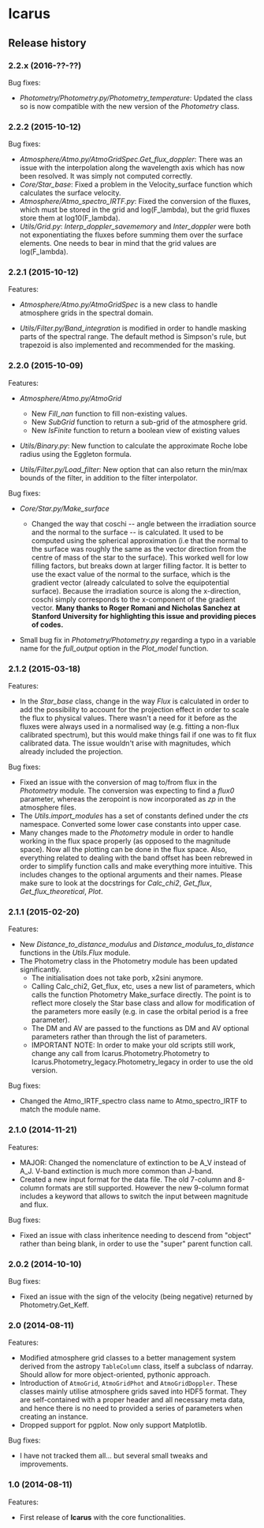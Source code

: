 # Icarus

## Release history

### 2.2.x (2016-??-??)

Bug fixes:

- _Photometry/Photometry.py/Photometry_temperature_: Updated the class so is now compatible with the new version of the _Photometry_ class.


### 2.2.2 (2015-10-12)

Bug fixes:

- _Atmosphere/Atmo.py/AtmoGridSpec.Get_flux_doppler_: There was an issue with the interpolation along the wavelength axis which has now been resolved. It was simply not computed correctly.
- _Core/Star_base_: Fixed a problem in the Velocity_surface function which calculates the surface velocity.
- _Atmosphere/Atmo_spectro_IRTF.py_: Fixed the conversion of the fluxes, which must be stored in the grid and log(F_lambda), but the grid fluxes store them at log10(F_lambda).
- _Utils/Grid.py_: _Interp_doppler_savememory_ and _Inter_doppler_ were both not exponentiating the fluxes before summing them over the surface elements. One needs to bear in mind that the grid values are log(F_lambda).


### 2.2.1 (2015-10-12)

Features:

- _Atmosphere/Atmo.py/AtmoGridSpec_ is a new class to handle atmosphere grids in the spectral domain.

- _Utils/Filter.py/Band_integration_ is modified in order to handle masking parts of the spectral range. The default method is Simpson's rule, but trapezoid is also implemented and recommended for the masking.

### 2.2.0 (2015-10-09)

Features:

- _Atmosphere/Atmo.py/AtmoGrid_

    - New _Fill_nan_ function to fill non-existing values.
    - New _SubGrid_ function to return a sub-grid of the atmosphere grid.
    - New _IsFinite_ function to return a boolean view of existing values

- _Utils/Binary.py_: New function to calculate the approximate Roche lobe radius using the Eggleton formula.
- _Utils/Filter.py/Load_filter_: New option that can also return the min/max bounds of the filter, in addition to the filter interpolator.


Bug fixes:

- _Core/Star.py/Make_surface_

    - Changed the way that coschi -- angle between the irradiation source and the normal to the surface -- is calculated. It used to be computed using the spherical approximation (i.e that the normal to the surface was roughly the same as the vector direction from the centre of mass of the star to the surface). This worked well for low filling factors, but breaks down at larger filling factor. It is better to use the exact value of the normal to the surface, which is the gradient vector (already calculated to solve the equipotential surface). Because the irradiation source is along the x-direction, coschi simply corresponds to the x-component of the gradient vector. __Many thanks to Roger Romani and Nicholas Sanchez at Stanford University for highlighting this issue and providing pieces of codes.__

- Small bug fix in _Photometry/Photometry.py_ regarding a typo in a variable name for the _full_output_ option in the _Plot_model_ function.


### 2.1.2 (2015-03-18)

Features:

- In the _Star_base_ class, change in the way _Flux_ is calculated in order to add the possibility to account for the projection effect in order to scale the flux to physical values. There wasn't a need for it before as the fluxes were always used in a normalised way (e.g. fitting a non-flux calibrated spectrum), but this would make things fail if one was to fit flux calibrated data. The issue wouldn't arise with magnitudes, which already included the projection.

Bug fixes:

- Fixed an issue with the conversion of mag to/from flux in the _Photometry_ module. The conversion was expecting to find a _flux0_ parameter, whereas the zeropoint is now incorporated as _zp_ in the atmosphere files.
- The _Utils.import_modules_ has a set of constants defined under the _cts_ namespace. Converted some lower case constants into upper case.
- Many changes made to the _Photometry_ module in order to handle working in the flux space properly (as opposed to the magnitude space). Now all the plotting can be done in the flux space. Also, everything related to dealing with the band offset has been rebrewed in order to simplify function calls and make everything more intuitive. This includes changes to the optional arguments and their names. Please make sure to look at the docstrings for _Calc_chi2_, _Get_flux_, _Get_flux_theoretical_, _Plot_.


### 2.1.1 (2015-02-20)

Features:

- New _Distance_to_distance_modulus_ and _Distance_modulus_to_distance_ functions in the _Utils.Flux_ module.
- The Photometry class in the Photometry module has been updated significantly.
    - The initialisation does not take porb, x2sini anymore.
    - Calling Calc_chi2, Get_flux, etc, uses a new list of parameters, which calls the function Photometry Make_surface directly. The point is to reflect more closely the Star base class and allow for modification of the parameters more easily (e.g. in case the orbital period is a free parameter).
    - The DM and AV are passed to the functions as DM and AV optional parameters rather than through the list of parameters.
    - IMPORTANT NOTE: In order to make your old scripts still work, change any call from Icarus.Photometry.Photometry to Icarus.Photometry_legacy.Photometry_legacy in order to use the old version.

Bug fixes:

- Changed the Atmo_IRTF_spectro class name to Atmo_spectro_IRTF to match the module name.


### 2.1.0 (2014-11-21)

Features:

- MAJOR: Changed the nomenclature of extinction to be A_V instead of A_J. V-band extinction is much more common than J-band.
- Created a new input format for the data file. The old 7-column and 8-column formats are still supported. However the new 9-column format includes a keyword that allows to switch the input between magnitude and flux.

Bug fixes:

- Fixed an issue with class inheritence needing to descend from "object" rather than being blank, in order to use the "super" parent function call.


### 2.0.2 (2014-10-10)

Bug fixes:

- Fixed an issue with the sign of the velocity (being negative) returned by Photometry.Get_Keff.


### 2.0 (2014-08-11)

Features:

- Modified atmosphere grid classes to a better management system derived from the astropy `TableColumn` class, itself a subclass of ndarray. Should allow for more object-oriented, pythonic approach.
- Introduction of `AtmoGrid`, `AtmoGridPhot` and `AtmoGridDoppler`. These classes mainly utilise atmosphere grids saved into HDF5 format. They are self-contained with a proper header and all necessary meta data, and hence there is no need to provided a series of parameters when creating an instance.
- Dropped support for pgplot. Now only support Matplotlib.

Bug fixes:

- I have not tracked them all... but several small tweaks and improvements.


### 1.0 (2014-08-11)

Features:

- First release of **Icarus** with the core functionalities.


